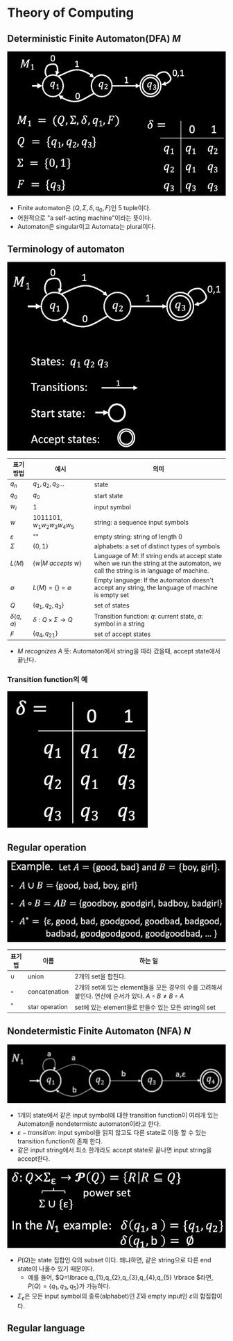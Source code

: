 # Theory of Computing
## Deterministic Finite Automaton(DFA) $M$
![Finite automaton](./image/Finite%20automaton.png)
* Finite automaton은 $(Q,\Sigma,\delta,q_0,F)$인 5 tuple이다.
* 어원적으로 "a self-acting machine"이라는 뜻이다.
* Automaton은 singular이고 Automata는 plural이다.

## Terminology of automaton
![Terminology of automata](./image/Terminology%20of%20automata.png)

|표기 방법|예시|의미|
|-------|---|---|
|$q_n$|$q_1,q_2,q_3...$|state|
|$q_0$|$q_0$|start state|
|$w_i$|1|input symbol|
|$w$|1011101, $w_1w_2w_3w_4w_5$|string: a sequence input symbols|
|$\varepsilon$|""|empty string: string of length 0|
|$\Sigma$|$\{0,1\}$|alphabets: a set of distinct types of symbols|
|$L(M)$|$\lbrace w \|M\ accepts\ w \rbrace$|Language of $M$: If string ends at accept state when we run the string at the automaton, we call the string is in language of machine.|
|$\emptyset$|$L(M)=\lbrace \rbrace =\emptyset$|Empty language: If the automaton doesn't accept any string, the language of machine is empty set|
|$Q$|$\lbrace q_1,q_2,q_3\rbrace$|set of states|
|$\delta(q,a)$|$\delta:Q\times \Sigma \rightarrow Q$|Transition function: $q$: current state, $a$: symbol in a string|
|$F$|$\lbrace q_4,q_{21} \rbrace$|set of accept states|

* $M\ recognizes\ A$ 뜻: Automaton에서 string을 따라 갔을때, accept state에서 끝난다.

### Transition function의 예
![Transition function](./image/Transition%20function.png)

## Regular operation
![Regular operation of automaton](./image/Regular%20operation%20of%20automaton.png)

|표기법|이름|하는 일|
|----|---|-----|
|$\cup$|union|2개의 set을 합친다.|
|$∘$|concatenation|2개의 set에 있는 element들을 모든 경우의 수를 고려해서 붙인다. 연산에 순서가 있다. $A∘B \neq B∘A$|
|$^*$|star operation|set에 있는 element들로 만들수 있는 모든 string의 set|

## Nondetermistic Finite Automaton (NFA) $N$
![Nondetermistic Automaton](./image/Nondetermistic%20Automaton.png)
* 1개의 state에서 같은 input symbol에 대한 transition function이 여러개 있는 Automaton을 nondetermistc automaton이라고 한다.
* $\varepsilon-transition$: input symbol을 읽지 않고도 다른 state로 이동 할 수 있는 transition function이 존재 한다.
* 같은 input string에서 최소 한개라도 accept state로 끝나면 input string을 accept한다.

![Nondeterministic transition function](./image/Nondeterministic%20transition%20function.png)
* $P(Q)$는 state 집합인 Q의 subset 이다. 왜냐하면, 같은 string으로 다른 end state이 나올수 있기 때문이다.
    * 예를 들어, $Q=\lbrace q_{1},q_{2},q_{3},q_{4},q_{5} \rbrace $라면, $P(Q)=\{q_{1},q_{3},q_{5}\}$가 가능하다.
* $\Sigma_{\varepsilon}$은 모든 input symbol의 종류(alphabet)인 $\Sigma$와 empty input인 $\varepsilon$의 합집합이다.

## Regular language
